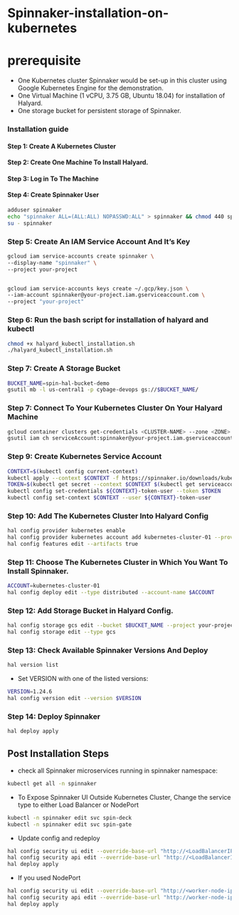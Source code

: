 # Spinnaker-installation-on-kubernetes


# prerequisite
- One Kubernetes cluster Spinnaker would be set-up in this cluster using Google Kubernetes Engine for the demonstration.
- One Virtual Machine (1 vCPU, 3.75 GB, Ubuntu 18.04) for installation of Halyard.
- One storage bucket for persistent storage of Spinnaker.


### Installation guide

#### Step 1: Create A Kubernetes Cluster

#### Step 2: Create One Machine To Install Halyard.

#### Step 3: Log in To The Machine

#### Step 4: Create Spinnaker User

```bash
adduser spinnaker
echo "spinnaker ALL=(ALL:ALL) NOPASSWD:ALL" > spinnaker && chmod 440 spinnaker && mv spinnaker /etc/sudoers.d/
su - spinnaker
```
### Step 5: Create An IAM Service Account And It’s Key
```bash
gcloud iam service-accounts create spinnaker \
--display-name "spinnaker" \
--project your-project


gcloud iam service-accounts keys create ~/.gcp/key.json \
--iam-account spinnaker@your-project.iam.gserviceaccount.com \
--project "your-project"
```

### Step 6: Run the bash script for installation of halyard and kubectl 
```bash
chmod +x halyard_kubectl_installation.sh
./halyard_kubectl_installation.sh
```

### Step 7: Create A Storage Bucket
```bash
BUCKET_NAME=spin-hal-bucket-demo
gsutil mb -l us-central1 -p cybage-devops gs://$BUCKET_NAME/
```

### Step 7: Connect To Your Kubernetes Cluster On Your Halyard Machine
```bash
gcloud container clusters get-credentials <CLUSTER-NAME> --zone <ZONE> --project <PROJECT-NAME>
gsutil iam ch serviceAccount:spinnaker@your-project.iam.gserviceaccount.com:legacyBucketWriter gs://$BUCKET_NAME
```

### Step 9: Create Kubernetes Service Account
```bash
CONTEXT=$(kubectl config current-context)
kubectl apply --context $CONTEXT -f https://spinnaker.io/downloads/kubernetes/service-account.yml
TOKEN=$(kubectl get secret --context $CONTEXT $(kubectl get serviceaccount spinnaker-service-account --context $CONTEXT -n spinnaker -o jsonpath='{.secrets[0].name}') -n spinnaker -o jsonpath='{.data.token}' | base64 --decode)
kubectl config set-credentials ${CONTEXT}-token-user --token $TOKEN
kubectl config set-context $CONTEXT --user ${CONTEXT}-token-user
```

### Step 10: Add The Kubernetes Cluster Into Halyard Config
```bash
hal config provider kubernetes enable
hal config provider kubernetes account add kubernetes-cluster-01 --provider-version v2 --context $(kubectl config current-context)
hal config features edit --artifacts true
```

### Step 11: Choose The Kubernetes Cluster in Which You Want To Install Spinnaker.
```bash
ACCOUNT=kubernetes-cluster-01
hal config deploy edit --type distributed --account-name $ACCOUNT
```

### Step 12: Add Storage Bucket in Halyard Config.
```bash
hal config storage gcs edit --bucket $BUCKET_NAME --project your-project --json-path ~/.gcp/key.json
hal config storage edit --type gcs
```
### Step 13: Check Available Spinnaker Versions And Deploy
```bash
hal version list
```
- Set VERSION with one of the listed versions:
```bash
VERSION=1.24.6
hal config version edit --version $VERSION
```

### Step 14: Deploy Spinnaker
```bash
hal deploy apply
```

## Post Installation Steps

- check all Spinnaker microservices running in spinnaker namespace:
```bash
kubectl get all -n spinnaker
```

- To Expose Spinnaker UI Outside Kubernetes Cluster, Change the service type to either Load Balancer or NodePort
```bash
kubectl -n spinnaker edit svc spin-deck
kubectl -n spinnaker edit svc spin-gate
```
- Update config and redeploy
```bash
hal config security ui edit --override-base-url "http://<LoadBalancerIP>:9000"
hal config security api edit --override-base-url "http://<LoadBalancerIP>:8084"
hal deploy apply
```
- If you used NodePort
```bash
hal config security ui edit --override-base-url "http://<worker-node-ip>:<nodePort>"
hal config security api edit --override-base-url "http://worker-node-ip>:<nodePort>"
hal deploy apply
```
